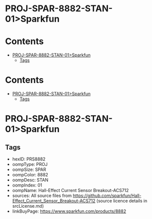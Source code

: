 
PROJ-SPAR-8882-STAN-01>Sparkfun
===============================

Contents
========

* [PROJ-SPAR-8882-STAN-01>Sparkfun](#proj-spar-8882-stan-01sparkfun)
	* [Tags](#tags)

Contents
========

* [PROJ-SPAR-8882-STAN-01>Sparkfun](#proj-spar-8882-stan-01sparkfun)
	* [Tags](#tags)

# PROJ-SPAR-8882-STAN-01>Sparkfun

## Tags

- hexID: PRS8882
- oompType: PROJ
- oompSize: SPAR
- oompColor: 8882
- oompDesc: STAN
- oompIndex: 01
- oompName: Hall-Effect Current Sensor Breakout-ACS712
- sources: All source files from https://github.com/sparkfun/Hall-Effect_Current_Sensor_Breakout-ACS712 (source licence details in srcLicense.md)
- linkBuyPage: https://www.sparkfun.com/products/8882
